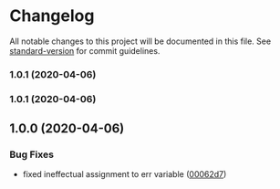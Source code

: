 # Changelog

All notable changes to this project will be documented in this file. See [standard-version](https://github.com/conventional-changelog/standard-version) for commit guidelines.

### 1.0.1 (2020-04-06)

### 1.0.1 (2020-04-06)

## 1.0.0 (2020-04-06)


### Bug Fixes

* fixed ineffectual assignment to err variable ([00062d7](https://github.com/marcelblijleven/goflight/commit/00062d71ce6d3d046bd700c7ca22e93a03eaf7ac))

